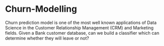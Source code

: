 # Churn-Modelling
Churn prediction model is one of the most well known applications of Data Science in the Customer Relationship Management (CRM) and Marketing fields.
Given a Bank customer database, can we build a classifier which can determine whether they will leave or not?
